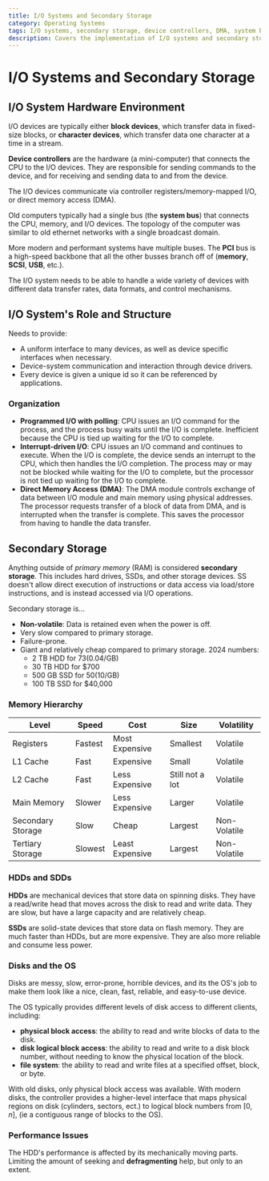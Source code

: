 ```yaml
---
title: I/O Systems and Secondary Storage
category: Operating Systems
tags: I/O systems, secondary storage, device controllers, DMA, system bus, PCI bus, programmed I/O, device drivers
description: Covers the implementation of I/O systems and secondary storage in operating systems. Discusses the hardware environment of I/O systems, their role and structure, the memory hierarchy, and performance considerations for hard disk drives (HDDs) and solid-state drives (SSDs). Explores topics such as device controllers, direct memory access (DMA), system and PCI buses, programmed I/O, and device drivers.
---
```


# I/O Systems and Secondary Storage


## I/O System Hardware Environment

I/O devices are typically either **block devices**, which transfer data in fixed-size blocks, or **character devices**, which transfer data one character at a time in a stream.

**Device controllers** are the hardware (a mini-computer) that connects the CPU to the I/O devices. They are responsible for sending commands to the device, and for receiving and sending data to and from the device.

The I/O devices communicate via controller registers/memory-mapped I/O, or direct memory access (DMA).

Old computers typically had a single bus (the **system bus**) that connects the CPU, memory, and I/O devices. The topology of the computer was similar to old ethernet networks with a single broadcast domain.

More modern and performant systems have multiple buses. The **PCI** bus is a high-speed backbone that all the other busses branch off of (**memory**, **SCSI**, **USB**, etc.).

The I/O system needs to be able to handle a wide variety of devices with different data transfer rates, data formats, and control mechanisms.

## I/O System's Role and Structure

Needs to provide:

- A uniform interface to many devices, as well as device specific interfaces when necessary.
- Device-system communication and interaction through device drivers.
- Every device is given a unique id so it can be referenced by applications.

### Organization

- **Programmed I/O with polling**: CPU issues an I/O command for the process, and the process busy waits until the I/O is complete. Inefficient because the CPU is tied up waiting for the I/O to complete.
- **Interrupt-driven I/O**: CPU issues an I/O command and continues to execute. When the I/O is complete, the device sends an interrupt to the CPU, which then handles the I/O completion. The process may or may not be blocked while waiting for the I/O to complete, but the processor is not tied up waiting for the I/O to complete.
- **Direct Memory Access (DMA)**: The DMA module controls exchange of data between I/O module and main memory using physical addresses. The processor requests transfer of a block of data from DMA, and is interrupted when the transfer is complete. This saves the processor from having to handle the data transfer.

## Secondary Storage

Anything outside of *primary memory* (RAM) is considered **secondary storage**. This includes hard drives, SSDs, and other storage devices. SS doesn't allow direct execution of instructions or data access via load/store instructions, and is instead accessed via I/O operations.

Secondary storage is...
- **Non-volatile**: Data is retained even when the power is off.
- Very slow compared to primary storage.
- Failure-prone.
- Giant and relatively cheap compared to primary storage. 2024 numbers:
    - 2 TB HDD for $73 ($0.04/GB)
    - 30 TB HDD for $700
    - 500 GB SSD for $50 ($10/GB)
    - 100 TB SSD for $40,000



### Memory Hierarchy

| Level | Speed | Cost | Size | Volatility |
|-------|-------|------|------|------------|
| Registers | Fastest | Most Expensive | Smallest | Volatile |
| L1 Cache | Fast | Expensive | Small | Volatile |
| L2 Cache | Fast | Less Expensive | Still not a lot | Volatile |
| Main Memory | Slower | Less Expensive | Larger | Volatile |
| Secondary Storage | Slow | Cheap | Largest | Non-Volatile |
| Tertiary Storage | Slowest | Least Expensive | Largest | Non-Volatile |


### HDDs and SDDs

**HDDs** are mechanical devices that store data on spinning disks. They have a read/write head that moves across the disk to read and write data. They are slow, but have a large capacity and are relatively cheap.

**SSDs** are solid-state devices that store data on flash memory. They are much faster than HDDs, but are more expensive. They are also more reliable and consume less power.

### Disks and the OS

Disks are messy, slow, error-prone, horrible devices, and its the OS's job to make them look like a nice, clean, fast, reliable, and easy-to-use device.

The OS typically provides different levels of disk access to different clients, including:
- **physical block access**: the ability to read and write blocks of data to the disk.
- **disk logical block access**: the ability to read and write to a disk block number, without needing to know the physical location of the block.
- **file system**: the ability to read and write files at a specified offset, block, or byte.

With old disks, only physical block access was available. With modern disks, the controller provides a higher-level interface that maps physical regions on disk (cylinders, sectors, ect.) to logical block numbers from $\left[ 0, n \right]$, (ie a contiguous range of blocks to the OS).

### Performance Issues

The HDD's performance is affected by its mechanically moving parts. Limiting the amount of seeking and **defragmenting** help, but only to an extent.